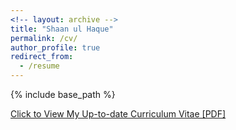 ```yaml
---
<!-- layout: archive -->
title: "Shaan ul Haque"
permalink: /cv/
author_profile: true
redirect_from:
  - /resume
---
```


{% include base_path %}

[Click to View My Up-to-date Curriculum Vitae [PDF]](http://shaan3130.github.io/files/my_resume.pdf)

<!-- <embed src="http://shaan3130.github.io/files/resume.pdf" width="650" height="1800" type='application/pdf'> -->
